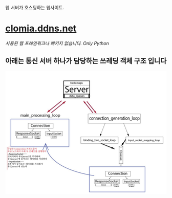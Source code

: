 웹 서버가 호스팅하는 웹사이트.
# [clomia.ddns.net](https://clomia.ddns.net/intro)
_사용된 웹 프레임워크나 패키지 없습니다. Only Python_
## 아래는 통신 서버 하나가 담당하는 쓰레딩 객체 구조 입니다
![](/img/쓰레딩객체.jpg)
